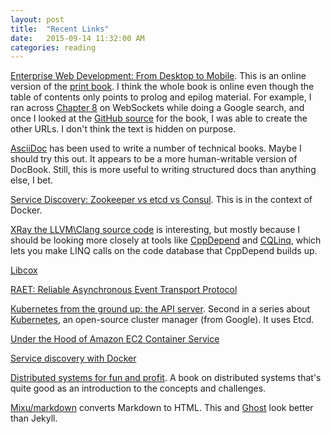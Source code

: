 ```yaml
---
layout: post
title:  "Recent Links"
date:   2015-09-14 11:32:00 AM
categories: reading
---
```


[Enterprise Web Development: From Desktop to Mobile](http://enterprisewebbook.com/). This is an online version of the [print book](http://www.amazon.com/Enterprise-Web-Development-Building-Applications/dp/1449356818). I think the whole book is online even though the table of contents only points to prolog and epilog material. For example, I ran across [Chapter 8](http://enterprisewebbook.com/ch8_websockets.html) on WebSockets while doing a Google search, and once I looked at the [GitHub source](https://github.com/Farata/EnterpriseWebBook) for the book, I was able to create the other URLs. I don't think the text is hidden on purpose.

[AsciiDoc](http://www.methods.co.nz/asciidoc/) has been used to write a number of technical books. Maybe I should try this out. It appears to be a more human-writable version of DocBook. Still, this is more useful to writing structured docs than anything else, I bet.

[Service Discovery: Zookeeper vs etcd vs Consul](http://technologyconversations.com/2015/09/08/service-discovery-zookeeper-vs-etcd-vs-consul/). This is in the context of Docker.

[XRay the LLVM\Clang source code](http://www.codergears.com/Blog/?p=1069) is interesting, but mostly because I should be looking more closely at tools like [CppDepend](http://www.cppdepend.com/) and [CQLinq](http://cppdepend.com/cqlinq), which lets you make LINQ calls on the code database that CppDepend builds up.

[Libcox](http://libcox.net/)

[RAET: Reliable Asynchronous Event Transport Protocol](https://github.com/RaetProtocol/raet)

[Kubernetes from the ground up: the API server](http://kamalmarhubi.com/blog/2015/09/06/kubernetes-from-the-ground-up-the-api-server/). Second in a series about [Kubernetes](http://kubernetes.io/), an open-source cluster manager (from Google). It uses Etcd.

[Under the Hood of Amazon EC2 Container Service](http://www.allthingsdistributed.com/2015/07/under-the-hood-of-the-amazon-ec2-container-service.html)

[Service discovery with Docker](http://adetante.github.io/articles/service-discovery-with-docker-1/)

[Distributed systems for fun and profit](http://book.mixu.net/distsys/single-page.html). A book on distributed systems that's quite good as an introduction to the concepts and challenges.

[Mixu/markdown](https://github.com/mixu/markdown-styles) converts Markdown to HTML. This and [Ghost](https://github.com/mixu/ghost-render) look better than Jekyll.
